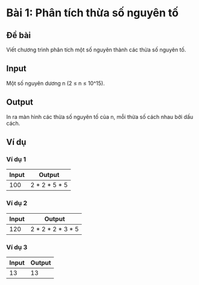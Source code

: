 # Bài 1: Phân tích thừa số nguyên tố

## Đề bài

Viết chương trình phân tích một số nguyên thành các thừa số nguyên tố.

## Input

Một số nguyên dương n (2 ≤ n ≤ 10^15).

## Output

In ra màn hình các thừa số nguyên tố của n, mỗi thừa số cách nhau bởi dấu cách.

## Ví dụ

### Ví dụ 1

| Input | Output |
|-------|--------|
| 100   | 2 * 2 * 5 * 5 |

### Ví dụ 2

| Input | Output |
|-------|--------|
| 120   | 2 * 2 * 2 * 3 * 5 |

### Ví dụ 3

| Input | Output |
|-------|--------|
| 13    | 13     |



